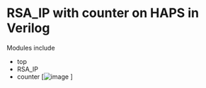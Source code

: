 # **RSA_IP with counter on HAPS in Verilog**
Modules include
- top
- RSA_IP
- counter
[![image](https://user-images.githubusercontent.com/118537645/233031032-4be49101-4ede-4953-9066-f3044dc0471a.png)
]
